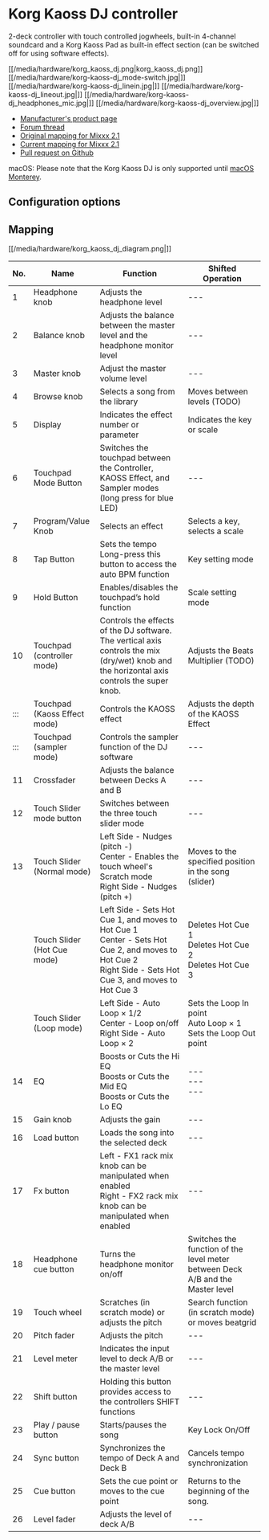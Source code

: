 # Korg Kaoss DJ controller

2-deck controller with touch controlled jogwheels, built-in 4-channel
soundcard and a Korg Kaoss Pad as built-in effect section (can be
switched off for using software effects).

[[/media/hardware/korg_kaoss_dj.png|korg\_kaoss\_dj.png]]
[[/media/hardware/korg-kaoss-dj_mode-switch.jpg|]]
[[/media/hardware/korg-kaoss-dj_linein.jpg|]]
[[/media/hardware/korg-kaoss-dj_lineout.jpg|]]
[[/media/hardware/korg-kaoss-dj_headphones_mic.jpg|]]
[[/media/hardware/korg-kaoss-dj_overview.jpg|]]

  - [Manufacturer's product
    page](http://www.korg.com/uk/products/dj/kaoss_dj/)
  - [Forum
    thread](https://www.mixxx.org/forums/viewtopic.php?f=7&t=8479)
  - [Original mapping for
    Mixxx 2.1](https://www.mixxx.org/forums/viewtopic.php?f=7&t=8479&sid=ab4dc81e20ea737dd318d1b478fbb8ec&start=10#p33220)
  - [Current mapping for
    Mixxx 2.1](https://github.com/larromba/mixxx_kaoss_dj)
  - [Pull request on Github](https://github.com/mixxxdj/mixxx/pull/1509)

macOS: Please note that the Korg Kaoss DJ is only supported until [macOS Monterey](https://www.korg.com/download/global/support/os/pdf/mac_compatibilitychart_KORG_en.pdf).

## Configuration options

## Mapping

[[/media/hardware/korg_kaoss_dj_diagram.png|]]

<table>
<thead>
<tr class="header">
<th>No.</th>
<th>Name</th>
<th>Function</th>
<th>Shifted Operation</th>
</tr>
</thead>
<tbody>
<tr class="odd">
<td>1</td>
<td>Headphone knob</td>
<td>Adjusts the headphone level</td>
<td>---</td>
</tr>
<tr class="even">
<td>2</td>
<td>Balance knob</td>
<td>Adjusts the balance between the master level and the headphone monitor level</td>
<td>---</td>
</tr>
<tr class="odd">
<td>3</td>
<td>Master knob</td>
<td>Adjust the master volume level</td>
<td>---</td>
</tr>
<tr class="even">
<td>4</td>
<td>Browse knob</td>
<td>Selects a song from the library</td>
<td>Moves between levels (TODO)</td>
</tr>
<tr class="odd">
<td>5</td>
<td>Display</td>
<td>Indicates the effect number or parameter</td>
<td>Indicates the key or scale</td>
</tr>
<tr class="even">
<td>6</td>
<td>Touchpad Mode Button</td>
<td>Switches the touchpad between the Controller, KAOSS Effect, and Sampler modes (long press for blue LED)</td>
<td>---</td>
</tr>
<tr class="odd">
<td>7</td>
<td>Program/Value Knob</td>
<td>Selects an effect</td>
<td>Selects a key, selects a scale</td>
</tr>
<tr class="even">
<td>8</td>
<td>Tap Button</td>
<td>Sets the tempo<br />
Long-press this button to access the auto BPM function</td>
<td>Key setting mode</td>
</tr>
<tr class="odd">
<td>9</td>
<td>Hold Button</td>
<td>Enables/disables the touchpad’s hold function</td>
<td>Scale setting mode</td>
</tr>
<tr class="even">
<td>10</td>
<td>Touchpad (controller mode)</td>
<td>Controls the effects of the DJ software. The vertical axis controls the mix (dry/wet) knob and the horizontal axis controls the super knob.</td>
<td>Adjusts the Beats Multiplier (TODO)</td>
</tr>
<tr class="odd">
<td>:::</td>
<td>Touchpad (Kaoss Effect mode)</td>
<td>Controls the KAOSS effect</td>
<td>Adjusts the depth of the KAOSS Effect</td>
</tr>
<tr class="even">
<td>:::</td>
<td>Touchpad (sampler mode)</td>
<td>Controls the sampler function of the DJ software</td>
<td>---</td>
</tr>
<tr class="odd">
<td>11</td>
<td>Crossfader</td>
<td>Adjusts the balance between Decks A and B</td>
<td>---</td>
</tr>
<tr class="even">
<td>12</td>
<td>Touch Slider mode button</td>
<td>Switches between the three touch slider mode</td>
<td>---</td>
</tr>
<tr class="odd">
<td>13</td>
<td>Touch Slider (Normal mode)</td>
<td>Left Side - Nudges (pitch -)<br />
Center - Enables the touch wheel's Scratch mode<br />
Right Side - Nudges (pitch +)</td>
<td>Moves to the specified position in the song (slider)</td>
</tr>
<tr class="even">
<td></td>
<td>Touch Slider (Hot Cue mode)</td>
<td>Left Side - Sets Hot Cue 1, and moves to Hot Cue 1<br />
Center - Sets Hot Cue 2, and moves to Hot Cue 2<br />
Right Side - Sets Hot Cue 3, and moves to Hot Cue 3</td>
<td>Deletes Hot Cue 1<br />
Deletes Hot Cue 2<br />
Deletes Hot Cue 3</td>
</tr>
<tr class="odd">
<td></td>
<td>Touch Slider (Loop mode)</td>
<td>Left Side - Auto Loop × 1/2<br />
Center - Loop on/off<br />
Right Side - Auto Loop × 2</td>
<td>Sets the Loop In point<br />
Auto Loop × 1<br />
Sets the Loop Out point</td>
</tr>
<tr class="even">
<td>14</td>
<td>EQ</td>
<td>Boosts or Cuts the Hi EQ<br />
Boosts or Cuts the Mid EQ<br />
Boosts or Cuts the Lo EQ</td>
<td>---<br />
---<br />
---</td>
</tr>
<tr class="odd">
<td>15</td>
<td>Gain knob</td>
<td>Adjusts the gain</td>
<td>---</td>
</tr>
<tr class="even">
<td>16</td>
<td>Load button</td>
<td>Loads the song into the selected deck</td>
<td>---</td>
</tr>
<tr class="odd">
<td>17</td>
<td>Fx button</td>
<td>Left - FX1 rack mix knob can be manipulated when enabled<br />
Right - FX2 rack mix knob can be manipulated when enabled</td>
<td>---</td>
</tr>
<tr class="even">
<td>18</td>
<td>Headphone cue button</td>
<td>Turns the headphone monitor on/off</td>
<td>Switches the function of the level meter between Deck A/B and the Master level</td>
</tr>
<tr class="odd">
<td>19</td>
<td>Touch wheel</td>
<td>Scratches (in scratch mode) or adjusts the pitch</td>
<td>Search function (in scratch mode) or moves beatgrid</td>
</tr>
<tr class="even">
<td>20</td>
<td>Pitch fader</td>
<td>Adjusts the pitch</td>
<td>---</td>
</tr>
<tr class="odd">
<td>21</td>
<td>Level meter</td>
<td>Indicates the input level to deck A/B or the master level</td>
<td>---</td>
</tr>
<tr class="even">
<td>22</td>
<td>Shift button</td>
<td>Holding this button provides access to the controllers SHIFT functions</td>
<td>---</td>
</tr>
<tr class="odd">
<td>23</td>
<td>Play / pause button</td>
<td>Starts/pauses the song</td>
<td>Key Lock On/Off</td>
</tr>
<tr class="even">
<td>24</td>
<td>Sync button</td>
<td>Synchronizes the tempo of Deck A and Deck B</td>
<td>Cancels tempo synchronization</td>
</tr>
<tr class="odd">
<td>25</td>
<td>Cue button</td>
<td>Sets the cue point or moves to the cue point</td>
<td>Returns to the beginning of the song.</td>
</tr>
<tr class="even">
<td>26</td>
<td>Level fader</td>
<td>Adjusts the level of deck A/B</td>
<td>---</td>
</tr>
</tbody>
</table>
